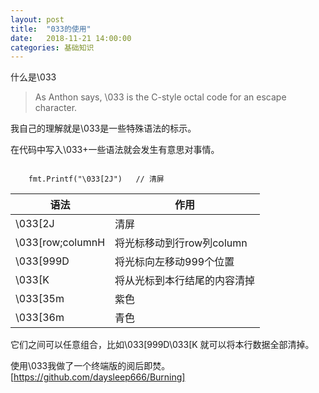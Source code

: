 ```yaml
---
layout: post
title:  "033的使用"
date:   2018-11-21 14:00:00
categories: 基础知识
---
```


什么是\033

>  As Anthon says, \033 is the C-style octal code for an escape character.

我自己的理解就是\033是一些特殊语法的标示。

在代码中写入\033+一些语法就会发生有意思对事情。

```

	fmt.Printf("\033[2J")   // 清屏

```

语法    |作用          |     
-------|---------------|
\033[2J   |清屏	   |
\033[row;columnH | 将光标移动到行row列column
\033[999D | 将光标向左移动999个位置
\033[K | 将从光标到本行结尾的内容清掉
\033[35m | 紫色
\033[36m | 青色

它们之间可以任意组合，比如\033[999D\033[K 就可以将本行数据全部清掉。

使用\033我做了一个终端版的阅后即焚。[https://github.com/daysleep666/Burning]
